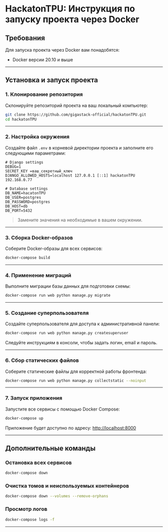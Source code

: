 # HackatonTPU: Инструкция по запуску проекта через Docker

## Требования

Для запуска проекта через Docker вам понадобятся:

- Docker версии 20.10 и выше

---

## Установка и запуск проекта

### 1. Клонирование репозитория

Склонируйте репозиторий проекта на ваш локальный компьютер:

```bash
git clone https://github.com/gigastack-official/hackatonTPU.git
cd hackatonTPU
```

---

### 2. Настройка окружения

Создайте файл `.env` в корневой директории проекта и заполните его следующими параметрами:

```env
# Django settings
DEBUG=1
SECRET_KEY =ваш_секретный_ключ
DJANGO_ALLOWED_HOSTS=localhost 127.0.0.1 [::1] hackatonTPU 192.168.0.77

# Database settings
DB_NAME=hacatonTPU
DB_USER=postgres
DB_PASSWORD=postgres
DB_HOST=db
DB_PORT=5432
```

> Замените значения на необходимые в вашем окружении.

---

### 3. Сборка Docker-образов

Соберите Docker-образы для всех сервисов:

```bash
docker-compose build
```

---

### 4. Применение миграций

Выполните миграции базы данных для подготовки схемы:

```bash
docker-compose run web python manage.py migrate
```

---

### 5. Создание суперпользователя

Создайте суперпользователя для доступа к административной панели:

```bash
docker-compose run web python manage.py createsuperuser
```

Следуйте инструкциям в консоли, чтобы задать логин, email и пароль.

---

### 6. Сбор статических файлов

Соберите статические файлы для корректной работы фронтенда:

```bash
docker-compose run web python manage.py collectstatic --noinput
```

---

### 7. Запуск приложения

Запустите все сервисы с помощью Docker Compose:

```bash
docker-compose up
```

Приложение будет доступно по адресу: [http://localhost:8000](http://localhost:8000)

---


## Дополнительные команды

### Остановка всех сервисов

```bash
docker-compose down
```

### Очистка томов и неиспользуемых контейнеров

```bash
docker-compose down --volumes --remove-orphans
```

### Просмотр логов

```bash
docker-compose logs -f
```

---
